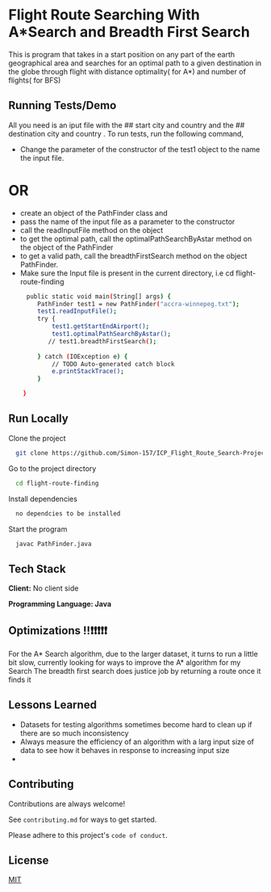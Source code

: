 
# Flight Route Searching With A*Search and Breadth First Search

This is program that takes in a start position on any part of the earth geographical area and searches for an optimal path to a given destination in the globe through flight with distance optimality( for A*) and number of flights( for BFS)


## Running Tests/Demo
All you need is an iput file with the ## start city and country and the ## destination city and country .
To run tests, run the following command, 
* Change the parameter of the constructor of the test1 object to the name the input file.  
# OR 
* create an object of the PathFinder class and
* pass the name of the input file as a parameter to the constructor
* call the readInputFile method on the object
* to get the optimal path, call the optimalPathSearchByAstar method on the object of the PathFinder
* to get a valid path, call the breadthFirstSearch method on the object PathFinder.
* Make sure the Input file is present in the current directory, i.e cd flight-route-finding 

```bash
     public static void main(String[] args) {
        PathFinder test1 = new PathFinder("accra-winnepeg.txt");
        test1.readInputFile();
        try {
            test1.getStartEndAirport();
            test1.optimalPathSearchByAstar();
           // test1.breadthFirstSearch();
           
        } catch (IOException e) {
            // TODO Auto-generated catch block
            e.printStackTrace();
        }

    }
```



## Run Locally

Clone the project

```bash
  git clone https://github.com/Simon-157/ICP_Flight_Route_Search-Project.git
```

Go to the project directory

```bash
  cd flight-route-finding
```

Install dependencies

```bash
  no dependcies to be installed
```

Start the program 

```bash
  javac PathFinder.java
```


## Tech Stack

**Client:** No client side

**Programming Language: Java** 

## Optimizations ‼❗❗❗❗❗

For the A*  Search algorithm, due to the larger dataset, it turns to run a little bit slow, currently looking for ways to improve the A* algorithm for my Search
The breadth first search does justice job by returning a route once it finds it

## Lessons Learned

* Datasets for testing algorithms sometimes become hard to clean up if there are so much inconsistency
* Always measure the efficiency of an algorithm with a larg input size of data to see how it behaves in response to increasing input size
*
## Contributing

Contributions are always welcome!

See `contributing.md` for ways to get started.

Please adhere to this project's `code of conduct`.







## License

[MIT](https://choosealicense.com/licenses/mit/)

